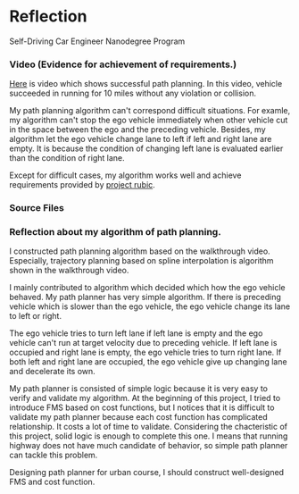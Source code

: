 # Reflection
Self-Driving Car Engineer Nanodegree Program
   
### Video (Evidence for achievement of requirements.)
[Here](https://www.youtube.com/watch?v=Z73QFyxSDks) is video which shows successful path planning.
In this video, vehicle succeeded in running for 10 miles without any violation or collision.

My path planning algorithm can't correspond difficult situations.
For examle, my algorithm can't stop the ego vehicle immediately when other vehicle cut in the space between the ego and the preceding vehicle.
Besides, my algorithm let the ego vehicle change lane to left if left and right lane are empty. It is because the condition of changing left lane is evaluated earlier than the condition of right lane.


Except for difficult cases, my algorithm works well and achieve requirements provided by [project rubic](https://review.udacity.com/#!/rubrics/1971/view).



### Source Files


### Reflection about my algorithm of path planning.
I constructed path planning algorithm based on the walkthrough video.
Especially, trajectory planning based on spline interpolation is algorithm shown in the walkthrough video.


I mainly contributed to algorithm which decided which how the ego vehicle behaved.
My path planner has very simple algorithm. If there is preceding vehicle which is slower than the ego vehicle, the ego vehicle change its lane to left or right.

The ego vehicle tries to turn left lane if left lane is empty and the ego vehicle can't run at target velocity due to preceding vehicle. If left lane is occupied and right lane is empty, the ego vehicle tries to turn right lane. If both left and right lane are occupied, the ego vehicle give up changing lane and decelerate its own.

My path planner is consisted of simple logic because it is very easy to verify and validate my algorithm. At the beginning of this project, I tried to introduce FMS based on cost functions, but I notices that it is difficult to validate my path planner because each cost function has complicated relationship. It costs a lot of time to validate.
Considering the chacteristic of this project, solid logic is enough to complete this one. I means that running highway does not have much candidate of behavior, so simple path planner can tackle this problem.

Designing path planner for urban course, I should construct well-designed FMS and cost function.
